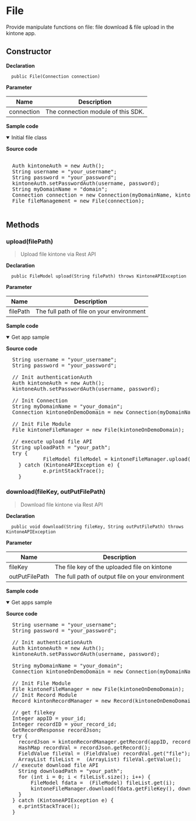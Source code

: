 # File

Provide manipulate functions on file: file download & file upload in the kintone app.


## Constructor

**Declaration**
```
  public File(Connection connection)
```


**Parameter**

| Name| Description |
| --- | --- |
| connection | The connection module of this SDK.

**Sample code**

<details class="tab-container" open>
<Summary>Initial file class</Summary>

<strong class="tab-name">Source code</strong>

<pre class="inline-code">

  Auth kintoneAuth = new Auth();
  String username = "your_username";
  String password = "your_password";
  kintoneAuth.setPasswordAuth(username, password);
  String myDomainName = "domain";
  Connection connection = new Connection(myDomainName, kintoneAuth);
  File fileManagement = new File(connection);

</pre>

</details>

## Methods

### upload(filePath)

> Upload file kintone via Rest API

**Declaration**
```
  public FileModel upload(String filePath) throws KintoneAPIException
```

**Parameter**

| Name| Description |
| --- | --- |
| filePath | The full path of file on your environment

**Sample code**

<details class="tab-container" open>
<Summary>Get app sample</Summary>

<strong class="tab-name">Source code</strong>

<pre class="inline-code">
  String username = "your_username";
  String password = "your_password";

  // Init authenticationAuth
  Auth kintoneAuth = new Auth();
  kintoneAuth.setPasswordAuth(username, password);

  // Init Connection
  String myDomainName = "your_domain";
  Connection kintoneOnDemoDomain = new Connection(myDomainName, kintoneAuth);

  // Init File Module
  File kintoneFileManager = new File(kintoneOnDemoDomain);

  // execute upload file API
  String uploadPath = "your_path";
  try {
			FileModel fileModel = kintoneFileManager.upload(uploadPath + "test.txt");
	} catch (KintoneAPIException e) {
			e.printStackTrace();
	}
</pre>

</details>

### download(fileKey, outPutFilePath)

> Download file kintone via Rest API

**Declaration**
```
  public void download(String fileKey, String outPutFilePath) throws KintoneAPIException 
```

**Parameter**

| Name| Description |
| --- | --- |
| fileKey | The file key of the uploaded file on kintone
| outPutFilePath | The full path of output file on your environment

**Sample code**

<details class="tab-container" open>
<Summary>Get apps sample</Summary>

<strong class="tab-name">Source code</strong>

<pre class="inline-code">
  String username = "your_username";
  String password = "your_password";

  // Init authenticationAuth
  Auth kintoneAuth = new Auth();
  kintoneAuth.setPasswordAuth(username, password);

  String myDomainName = "your_domain";
  Connection kintoneOnDemoDomain = new Connection(myDomainName, kintoneAuth);

  // Init File Module
  File kintoneFileManager = new File(kintoneOnDemoDomain);
  // Init Record Module
  Record kintonRecordManager = new Record(kintoneOnDemoDomain);

  // get filekey
  Integer appID = your_id;
  Integer recordID = your_record_id;
  GetRecordResponse recordJson;
  try {
    recordJson = kintonRecordManager.getRecord(appID, recordID);
    HashMap recordVal = recordJson.getRecord();
    FieldValue fileVal = (FieldValue) recordVal.get("file");
    ArrayList fileList =  (ArrayList) fileVal.getValue();
  // execute download file API
    String downloadPath = "your_path";
    for (int i = 0; i < fileList.size(); i++) {
        FileModel fdata =  (FileModel) fileList.get(i);
        kintoneFileManager.download(fdata.getFileKey(), downloadPath + fdata.getName());
    }
  } catch (KintoneAPIException e) {
    e.printStackTrace();
  }
</pre>

</details>
